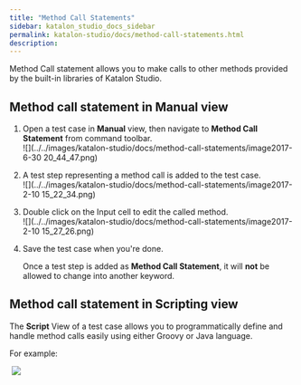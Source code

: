 ```yaml
---
title: "Method Call Statements" 
sidebar: katalon_studio_docs_sidebar
permalink: katalon-studio/docs/method-call-statements.html 
description: 
---
```

Method Call statement allows you to make calls to other methods provided by the built-in libraries of Katalon Studio.

Method call statement in Manual view
------------------------------------

1.  Open a test case in **Manual** view, then navigate to **Method Call Statement** from command toolbar.  
    ![](../../images/katalon-studio/docs/method-call-statements/image2017-6-30 20_44_47.png)  
      
    
2.  A test step representing a method call is added to the test case.  
    ![](../../images/katalon-studio/docs/method-call-statements/image2017-2-10 15_22_34.png)  
      
    
3.  Double click on the Input cell to edit the called method.  
    ![](../../images/katalon-studio/docs/method-call-statements/image2017-2-10 15_27_26.png)  
      
    
4.  Save the test case when you're done.
    
    Once a test step is added as **Method Call Statement**, it will **not** be allowed to change into another keyword.
    

Method call statement in Scripting view
---------------------------------------

The **Script** View of a test case allows you to programmatically define and handle method calls easily using either Groovy or Java language.

For example:

 ![](../../images/katalon-studio/docs/method-call-statements/11.png)